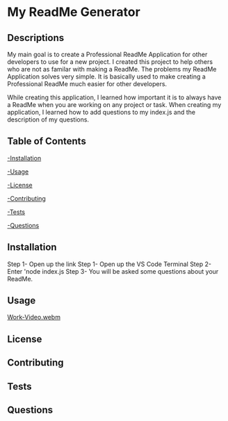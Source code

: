 # My ReadMe Generator

## Descriptions

My main goal is to create a Professional ReadMe Application for other developers to use for a new project. I created this project to help others who are not as familar with making a ReadMe. 
The problems my ReadMe Application solves very simple. It is basically used to make creating a Professional ReadMe much easier for other developers.

While creating this application, I learned how important it is to always have a ReadMe when you are working on any project or task. When creating my application, I learned how to add questions to my index.js and the description of my questions.


## Table of Contents

[-Installation](##Installation)

[-Usage](##Usage)

[-License](##License)

[-Contributing](##Contributing)

[-Tests](##Tests)

[-Questions](##Questions)


## Installation
Step 1- Open up the link
Step 1- Open up the VS Code Terminal
Step 2-Enter 'node index.js
Step 3- You will be asked some questions about your ReadMe.


## Usage

[Work-Video.webm](https://user-images.githubusercontent.com/112270757/202053293-77f47317-b8cd-48c3-9c27-486053170f1d.webm)



## License


## Contributing


## Tests


## Questions

